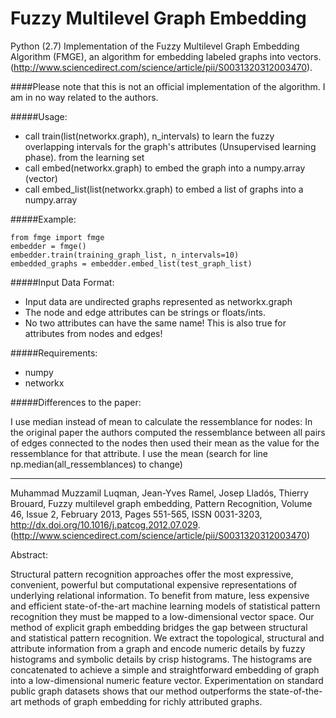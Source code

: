 # Fuzzy Multilevel Graph Embedding
Python (2.7) Implementation of the Fuzzy Multilevel Graph Embedding Algorithm (FMGE), an algorithm for embedding labeled graphs into vectors.  (http://www.sciencedirect.com/science/article/pii/S0031320312003470). 

####Please note that this is not an official implementation of the algorithm. I am in no way related to the authors.

#####Usage:
- call train(list(networkx.graph), n_intervals) to learn the fuzzy overlapping
intervals for the graph's attributes (Unsupervised learning phase).
from the learning set
- call embed(networkx.graph) to embed the graph into a numpy.array (vector)
- call embed_list(list(networkx.graph) to embed a list of graphs into a numpy.array

#####Example:

    from fmge import fmge
    embedder = fmge()
    embedder.train(training_graph_list, n_intervals=10)
    embedded_graphs = embedder.embed_list(test_graph_list)

#####Input Data Format:

- Input data are undirected graphs represented as networkx.graph
- The node and edge attributes can be strings or floats/ints. 
- No two attributes can have the same name! This is also true for attributes from nodes and edges!

#####Requirements:

- numpy
- networkx

#####Differences to the paper:

I use median instead of mean to calculate the ressemblance
for nodes: In the original paper the authors computed
the ressemblance between all pairs of edges connected to the nodes
then used their mean as the value for the ressemblance for that
attribute. I use the mean (search for line np.median(all_ressemblances) to change)

-----

Muhammad Muzzamil Luqman, Jean-Yves Ramel, Josep Lladós, Thierry Brouard, Fuzzy multilevel graph embedding, Pattern Recognition, Volume 46, Issue 2, February 2013, Pages 551-565, ISSN 0031-3203, http://dx.doi.org/10.1016/j.patcog.2012.07.029.
(http://www.sciencedirect.com/science/article/pii/S0031320312003470)

Abstract:

Structural pattern recognition approaches offer the most expressive, convenient, powerful but computational expensive representations of underlying relational information. To benefit from mature, less expensive and efficient state-of-the-art machine learning models of statistical pattern recognition they must be mapped to a low-dimensional vector space. Our method of explicit graph embedding bridges the gap between structural and statistical pattern recognition. We extract the topological, structural and attribute information from a graph and encode numeric details by fuzzy histograms and symbolic details by crisp histograms. The histograms are concatenated to achieve a simple and straightforward embedding of graph into a low-dimensional numeric feature vector. Experimentation on standard public graph datasets shows that our method outperforms the state-of-the-art methods of graph embedding for richly attributed graphs.

